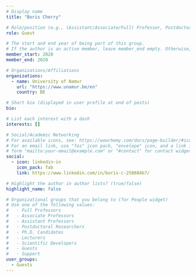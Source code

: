 ```yaml
---
# Display name
title: "Boris Cherry"

# Role/position (e.g., (Assistant/Associate/Full) Professor, Postdoctoral Researchers, Ph.D. Candidate)
role: Guest

# The start and end year of being part of this group.
# If the author is an active member, leave member_end empty. Otherwise, fill in.
member_start: 2020
member_end: 2020

# Organizations/Affiliations
organizations:
  - name: University of Namur
    url: "https://www.unamur.be/en"
    country: BE

# Short bio (displayed in user profile at end of posts)
bio:

# List each interest with a dash
interests: []

# Social/Academic Networking
# For available icons, see: https://wowchemy.com/docs/page-builder/#icons
# For an email link, use "fas" icon pack, "envelope" icon, and a link in the
# form "mailto:your-email@example.com" or "#contact" for contact widget.
social:
  - icon: linkedin-in
    icon_pack: fab
    link: https://www.linkedin.com/in/boris-c-250884b7/

# Highlight the author in author lists? (true/false)
highlight_name: false

# Organizational groups that you belong to (for People widget)
# Use one of the following values: 
#   - Full Professors
#   - Associate Professors
#   - Assistant Professors
#   - Postdoctoral Researchers
#   - Ph.D. Candidates
#   - Lecturers
#   - Scientific Developers
#   - Guests
#   - Support
user_groups:
  - Guests
---
```

